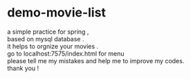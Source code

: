 # demo-movie-list
a simple practice for spring ,<br>based on mysql database .<br>
it helps  to orgnize your movies .  <br>
go to localhost:7575/index.html for menu <br>
please tell me my mistakes and help me to improve my codes. <br>
thank you !

